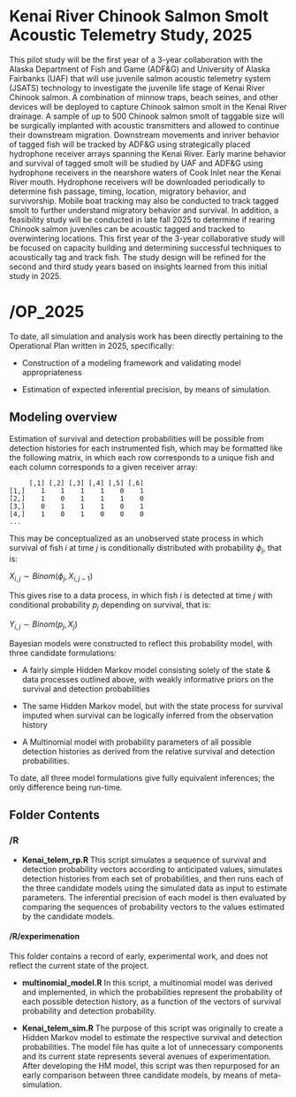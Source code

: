 # Kenai River Chinook Salmon Smolt Acoustic Telemetry Study, 2025

This pilot study will be the first year of a 3-year collaboration with the 
Alaska Department of Fish and Game (ADF&G) and University of Alaska Fairbanks 
(UAF) that will use juvenile salmon acoustic telemetry system (JSATS) technology 
to investigate the juvenile life stage of Kenai River Chinook salmon. A 
combination of minnow traps, beach seines, and other devices will be deployed to 
capture Chinook salmon smolt in the Kenai River drainage. A sample of up to 500 
Chinook salmon smolt of taggable size will be surgically implanted with acoustic 
transmitters and allowed to continue their downstream migration. Downstream 
movements and inriver behavior of tagged fish will be tracked by ADF&G using 
strategically placed hydrophone receiver arrays spanning the Kenai River. Early 
marine behavior and survival of tagged smolt will be studied by UAF and ADF&G 
using hydrophone receivers in the nearshore waters of Cook Inlet near the Kenai 
River mouth. Hydrophone receivers will be downloaded periodically to determine 
fish passage, timing, location, migratory behavior, and survivorship. Mobile 
boat tracking may also be conducted to track tagged smolt to further understand 
migratory behavior and survival.  In addition, a feasibility study will be 
conducted in late fall 2025 to determine if rearing Chinook salmon juveniles 
can be acoustic tagged and tracked to overwintering locations. This first year 
of the 3-year collaborative study will be focused on capacity building and 
determining successful techniques to acoustically tag and track fish. The 
study design will be refined for the second and third study years based on 
insights learned from this initial study in 2025. 

# /OP_2025

To date, all simulation and analysis work has been directly pertaining to the 
Operational Plan written in 2025, specifically:

* Construction of a modeling framework and validating model appropriateness

* Estimation of expected inferential precision, by means of simulation.

## Modeling overview

Estimation of survival and detection probabilities will be possible from detection
histories for each instrumented fish, which may be formatted like the following 
matrix, in which each row corresponds to a unique fish and each column corresponds
to a given receiver array:

         [,1] [,2] [,3] [,4] [,5] [,6]
    [1,]    1    1    1    1    0    1
    [2,]    1    0    1    1    1    0
    [3,]    0    1    1    1    0    1
    [4,]    1    0    1    0    0    0
    ...

This may be conceptualized as an unobserved state process in which survival of 
fish $i$ at time $j$ is conditionally distributed with probability $\phi_j$, that is:

$X_{i,j} \sim Binom(\phi_j, X_{i,j-1})$

This gives rise to a data process, in which fish $i$ is detected at time $j$ 
with conditional probability $p_j$ depending on survival, that is:

$Y_{i,j} \sim Binom(p_j, X_j)$

Bayesian models were constructed to reflect this probability model, with three 
candidate formulations:

* A fairly simple Hidden Markov model consisting solely of the state & data processes
outlined above, with weakly informative priors on the survival and detection 
probabilities

* The same Hidden Markov model, but with the state process for survival imputed
when survival can be logically inferred from the observation history

* A Multinomial model with probability parameters of all possible detection histories
as derived from the relative survival and detection probabilities.

To date, all three model formulations give fully equivalent inferences; the only
difference being run-time.

## Folder Contents

### /R

* **Kenai_telem_rp.R** This script simulates a sequence of survival and detection
probability vectors according to anticipated values, simulates detection histories 
from each set of probabilities, and then runs each of the three candidate models 
using the simulated data as input to estimate parameters.  The inferential precision
of each model is then evaluated by comparing the sequences of probability vectors
to the values estimated by the candidate models.

#### /R/experimenation 

This folder contains a record of early, experimental work, and does not reflect
the current state of the project.

* **multinomial_model.R** In this script, a multinomial model was derived and 
implemented, in which the probabilities represent the probability of each possible
detection history, as a function of the vectors of survival probability and 
detection probability.  

* **Kenai_telem_sim.R** The purpose of this script was originally to create a 
Hidden Markov model to estimate the respective survival and detection probabilities.
The model file has quite a lot of unnecessary components and its current state 
represents several avenues of experimentation.  After developing the HM model, 
this script was then repurposed for an early comparison between three candidate 
models, by means of meta-simulation.  